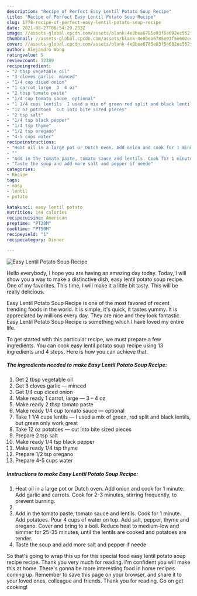 ```yaml
---
description: "Recipe of Perfect Easy Lentil Potato Soup Recipe"
title: "Recipe of Perfect Easy Lentil Potato Soup Recipe"
slug: 1778-recipe-of-perfect-easy-lentil-potato-soup-recipe
date: 2021-08-27T06:54:29.233Z
image: //assets-global.cpcdn.com/assets/blank-4e0bea6785e03f5e602ec562f230caae08da540cada707380b4fe1bbebba43da.png
thumbnail: //assets-global.cpcdn.com/assets/blank-4e0bea6785e03f5e602ec562f230caae08da540cada707380b4fe1bbebba43da.png
cover: //assets-global.cpcdn.com/assets/blank-4e0bea6785e03f5e602ec562f230caae08da540cada707380b4fe1bbebba43da.png
author: Alejandro Wong
ratingvalue: 5
reviewcount: 12389
recipeingredient:
- "2 tbsp vegetable oil"
- "3 cloves garlic  minced"
- "1/4 cup diced onion"
- "1 carrot large  3  4 oz"
- "2 tbsp tomato paste"
- "1/4 cup tomato sauce  optional"
- "1 1/4 cups lentils  I used a mix of green red split and black lentils but green only work great"
- "12 oz potatoes  cut into bite sized pieces"
- "2 tsp salt"
- "1/4 tsp black pepper"
- "1/4 tsp thyme"
- "1/2 tsp oregano"
- "4-5 cups water"
recipeinstructions:
- "Heat oil in a large pot or Dutch oven. Add onion and cook for 1 minute. Add garlic and carrots. Cook for 2-3 minutes, stirring frequently, to prevent burning."
- ""
- "Add in the tomato paste, tomato sauce and lentils. Cook for 1 minute. Add potatoes. Pour 4 cups of water on top. Add salt, pepper, thyme and oregano. Cover and bring to a boil. Reduce heat to medium-low and simmer for 25-35 minutes, until the lentils are cooked and potatoes are tender."
- "Taste the soup and add more salt and pepper if neede"
categories:
- Recipe
tags:
- easy
- lentil
- potato

katakunci: easy lentil potato 
nutrition: 144 calories
recipecuisine: American
preptime: "PT20M"
cooktime: "PT50M"
recipeyield: "1"
recipecategory: Dinner

---
```



![Easy Lentil Potato Soup Recipe](//assets-global.cpcdn.com/assets/blank-4e0bea6785e03f5e602ec562f230caae08da540cada707380b4fe1bbebba43da.png)

Hello everybody, I hope you are having an amazing day today. Today, I will show you a way to make a distinctive dish, easy lentil potato soup recipe. One of my favorites. This time, I will make it a little bit tasty. This will be really delicious.

Easy Lentil Potato Soup Recipe is one of the most favored of recent trending foods in the world. It is simple, it's quick, it tastes yummy. It is appreciated by millions every day. They are nice and they look fantastic. Easy Lentil Potato Soup Recipe is something which I have loved my entire life.




To get started with this particular recipe, we must prepare a few ingredients. You can cook easy lentil potato soup recipe using 13 ingredients and 4 steps. Here is how you can achieve that.

<!--inarticleads1-->

##### The ingredients needed to make Easy Lentil Potato Soup Recipe:

1. Get 2 tbsp vegetable oil
1. Get 3 cloves garlic — minced
1. Get 1/4 cup diced onion
1. Make ready 1 carrot, large — 3 – 4 oz
1. Make ready 2 tbsp tomato paste
1. Make ready 1/4 cup tomato sauce — optional
1. Take 1 1/4 cups lentils — I used a mix of green, red split and black lentils, but green only work great
1. Take 12 oz potatoes — cut into bite sized pieces
1. Prepare 2 tsp salt
1. Make ready 1/4 tsp black pepper
1. Make ready 1/4 tsp thyme
1. Prepare 1/2 tsp oregano
1. Prepare 4-5 cups water




<!--inarticleads2-->

##### Instructions to make Easy Lentil Potato Soup Recipe:

1. Heat oil in a large pot or Dutch oven. Add onion and cook for 1 minute. Add garlic and carrots. Cook for 2-3 minutes, stirring frequently, to prevent burning.
1. 
1. Add in the tomato paste, tomato sauce and lentils. Cook for 1 minute. Add potatoes. Pour 4 cups of water on top. Add salt, pepper, thyme and oregano. Cover and bring to a boil. Reduce heat to medium-low and simmer for 25-35 minutes, until the lentils are cooked and potatoes are tender.
1. Taste the soup and add more salt and pepper if neede




So that's going to wrap this up for this special food easy lentil potato soup recipe recipe. Thank you very much for reading. I'm confident you will make this at home. There's gonna be more interesting food in home recipes coming up. Remember to save this page on your browser, and share it to your loved ones, colleague and friends. Thank you for reading. Go on get cooking!

